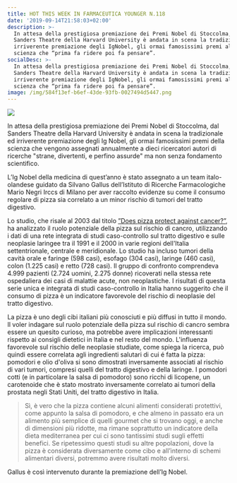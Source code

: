 ```yaml
---
title: HOT THIS WEEK IN FARMACEUTICA YOUNGER N.118
date: '2019-09-14T21:58:03+02:00'
description: >-
  In attesa della prestigiosa premiazione dei Premi Nobel di Stoccolma, dal
  Sanders Theatre della Harvard University è andata in scena la tradizionale ed
  irriverente premiazione degli IgNobel, gli ormai famosissimi premi alla
  scienza che “prima fa ridere poi fa pensare”. 
socialDesc: >-
  In attesa della prestigiosa premiazione dei Premi Nobel di Stoccolma, dal
  Sanders Theatre della Harvard University è andata in scena la tradizionale ed
  irriverente premiazione degli IgNobel, gli ormai famosissimi premi alla
  scienza che “prima fa ridere poi fa pensare”. 
image: /img/584f13ef-b6ef-43de-93fb-0027494d5447.png
---
```

![](/img/584f13ef-b6ef-43de-93fb-0027494d5447.png)

In attesa della prestigiosa premiazione dei Premi Nobel di Stoccolma, dal Sanders Theatre della Harvard University è andata in scena la tradizionale ed irriverente premiazione degli Ig Nobel, gli ormai famosissimi premi della scienza che vengono assegnati annualmente a dieci ricercatori autori di ricerche "strane, divertenti, e perfino assurde" ma non senza fondamento scientifico.

L’Ig Nobel della medicina di quest’anno è stato assegnato a un team italo-olandese guidato da Silvano Gallus dell’Istituto di Ricerche Farmacologiche Mario Negri Irccs di Milano per aver raccolto evidenze su come il consumo regolare di pizza sia correlato a un minor rischio di tumori del tratto digestivo.

Lo studio, che risale al 2003 dal titolo [”Does pizza protect against cancer?”](https://onlinelibrary.wiley.com/doi/full/10.1002/ijc.11382), ha analizzato il ruolo potenziale della pizza sul rischio di cancro, utilizzando i dati di una rete integrata di studi caso-controllo sul tratto digestivo e sulle neoplasie laringee tra il 1991 e il 2000 in varie regioni dell'Italia settentrionale, centrale e meridionale. Lo studio ha incluso tumori della cavità orale e faringe (598 casi), esofago (304 casi), laringe (460 casi), colon (1.225 casi) e retto (728 casi). Il gruppo di confronto comprendeva 4.999 pazienti (2.724 uomini, 2.275 donne) ricoverati nella stessa rete ospedaliera dei casi di malattie acute, non neoplastiche. I risultati di questa serie unica e integrata di studi caso-controllo in Italia hanno suggerito che il consumo di pizza è un indicatore favorevole del rischio di neoplasie del tratto digestivo. 

La pizza è uno degli cibi italiani più conosciuti e più diffusi in tutto il mondo. Il voler indagare sul ruolo potenziale della pizza sul rischio di cancro sembra essere un quesito curioso, ma potrebbe avere implicazioni interessanti rispetto ai consigli dietetici in Italia e nel resto del mondo. L'influenza favorevole sul rischio delle neoplasie studiate, come spiega la ricerca, può quindi essere correlata agli ingredienti salutari di cui é fatta la pizza: pomodori e olio d'oliva si sono dimostrati inversamente associati al rischio di vari tumori, compresi quelli del tratto digestivo e della laringe. I pomodori cotti (e in particolare la salsa di pomodoro) sono ricchi di licopene, un carotenoide che è stato mostrato inversamente correlato ai tumori della prostata negli Stati Uniti, del tratto digestivo in Italia. 

> Sì, è vero che la pizza contiene alcuni alimenti considerati protettivi, come appunto la salsa di pomodoro, e che almeno in passato era un alimento più semplice di quelli gourmet che si trovano oggi, e anche di dimensioni più ridotte, ma rimane soprattutto un indicatore della dieta mediterranea per cui ci sono tantissimi studi sugli effetti benefici. Se ripetessimo questi studi su altre popolazioni, dove la pizza è considerata diversamente come cibo e all’interno di schemi alimentari diversi, potremmo avere risultati molto diversi.

Gallus è così intervenuto durante la premiazione dell’Ig Nobel.

